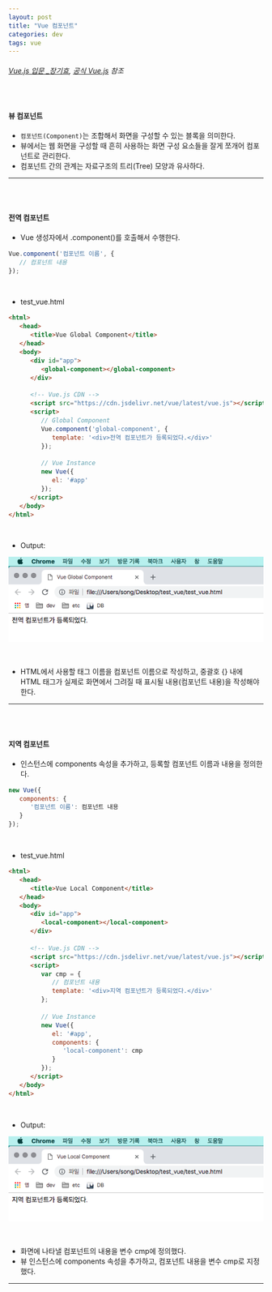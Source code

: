 ```yaml
---
layout: post
title: "Vue 컴포넌트"
categories: dev
tags: vue
---
```


###### [Vue.js 입문 _장기효](https://joshua1988.github.io/web-development/vuejs/doit-vuejs-book/), [공식 Vue.js](https://vuejs.org/) 참조

<br>

#### 뷰 컴포넌트

- `컴포넌트(Component)`는 조합해서 화면을 구성할 수 있는 블록을 의미한다.
- 뷰에서는 웹 화면을 구성할 때 흔히 사용하는 화면 구성 요소들을 잘게 쪼개어 컴포넌트로 관리한다.
- 컴포넌트 간의 관계는 자료구조의 트리(Tree) 모양과 유사하다.

------

<br>

<br>

#### 전역 컴포넌트

- Vue 생성자에서 .component()를 호출해서 수행한다.

```js
Vue.component('컴포넌트 이름', {
   // 컴포넌트 내용
});
```

<br>

- test_vue.html

```html
<html>
   <head>
      <title>Vue Global Component</title>
   </head>
   <body>
      <div id="app">
         <global-component></global-component>
      </div>
      
      <!-- Vue.js CDN -->
      <script src="https://cdn.jsdelivr.net/vue/latest/vue.js"></script>
      <script>
         // Global Component
         Vue.component('global-component', {
            template: '<div>전역 컴포넌트가 등록되었다.</div>'
         });
         
         // Vue Instance
         new Vue({
            el: '#app'
         });
      </script>
   </body>
</html>
```

<br>

- Output:

![img](/assets/img/vue-03-01.png)

<br>

- HTML에서 사용할 태그 이름을 컴포넌트 이름으로 작성하고, 중괄호 {} 내에 HTML 태그가 실제로 화면에서 그려질 때 표시될 내용(컴포넌트 내용)을 작성해야 한다.

------

<br>

<br>

#### 지역 컴포넌트

- 인스턴스에 components 속성을 추가하고, 등록할 컴포넌트 이름과 내용을 정의한다.

```js
new Vue({
   components: {
      '컴포넌트 이름': 컴포넌트 내용
   }
});
```

<br>

- test_vue.html

```html
<html>
   <head>
      <title>Vue Local Component</title>
   </head>
   <body>
      <div id="app">
         <local-component></local-component>
      </div>
      
      <!-- Vue.js CDN -->
      <script src="https://cdn.jsdelivr.net/vue/latest/vue.js"></script>
      <script>
         var cmp = {
            // 컴포넌트 내용
            template: '<div>지역 컴포넌트가 등록되었다.</div>'
         };
         
         // Vue Instance
         new Vue({
            el: '#app',
            components: {
               'local-component': cmp
            }
         });
      </script>
   </body>
</html>
```

<br>

- Output:

![img](/assets/img/vue-03-02.png)

<br>

- 화면에 나타낼 컴포넌트의 내용을 변수 cmp에 정의했다.
- 뷰 인스턴스에 components 속성을 추가하고, 컴포넌트 내용을 변수 cmp로 지정했다.

------

<br>
